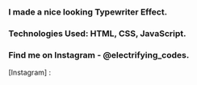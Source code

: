 ### I made a nice looking Typewriter Effect.

### Technologies Used: HTML, CSS, JavaScript.

### Find me on Instagram - @electrifying_codes.

[Instagram] : 